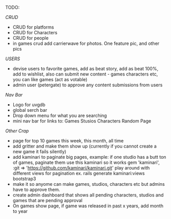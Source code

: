 TODO:

*CRUD*
- CRUD for platforms
- CRUD for Characters
- CRUD for people
- in games crud add carrierwave for photos.  One feature pic, and other pics



*USERS*
- devise users to favorite games, add as beat story, add as beat 100%,  add to wishlist, also can submit new content - games characters etc,   you can like games (act as votable)
- admin user (petergate) to approve any content submissions from users

*Nav Bar*
- Logo for uvgdb
- global serch bar
- Drop down menu for what you are searching
- mini nav bar for links to: Games Stusios Characters Random Page

*Other Crap*
- page for top 10 games this week, this month, all time
- add gritter and make them show up (currently if you cannot create a new game it fails silently)
- add kaminari to paginate big pages, example: if one studio has a butt ton of games, paginate them   use this kaminari so it works gem 'kaminari', :git => 'https://github.com/kaminari/kaminari.git'     play around with different views for pagination ex. rails generate kaminari:views bootstrap3
- make it so anyome can make games, studios, characters etc but admins have to approve them.
- create admin dashboard that shows all pending characters, studios and games that are pending approval
- On games show page, if game was released in past x years, add month to year
